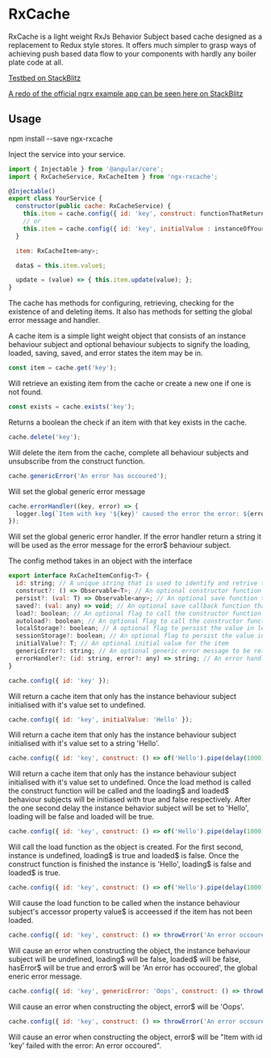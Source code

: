 # RxCache

RxCache is a light weight RxJs Behavior Subject based cache designed as a replacement to Redux style stores. It offers much simpler to grasp ways of achieving push based data flow to your components with hardly any boiler plate code at all.

[Testbed on StackBlitz](https://stackblitz.com/edit/angular-3yqpfe)

[A redo of the official ngrx example app can be seen here on StackBlitz](https://stackblitz.com/edit/github-tsrf1f)

## Usage

npm install --save ngx-rxcache

Inject the service into your service.

```javascript
import { Injectable } from '@angular/core';
import { RxCacheService, RxCacheItem } from 'ngx-rxcache';

@Injectable()
export class YourService {
  constructor(public cache: RxCacheService) {
    this.item = cache.config({ id: 'key', construct: functionThatReturnsObservableOfYourType });
    // or
    this.item = cache.config({ id: 'key', initialValue : instanceOfYourType });
  }

  item: RxCacheItem<any>;

  data$ = this.item.value$;

  update = (value) => { this.item.update(value); };
}
```
The cache has methods for configuring, retrieving, checking for the existence of and deleting items. It also has methods for setting the global error message and handler.

A cache item is a simple light weight object that consists of an instance behaviour subject and optional behaviour subjects to signify the loading, loaded, saving, saved, and error states the item may be in.

```javascript
const item = cache.get('key');
```
Will retrieve an existing item from the cache or create a new one if one is not found.

```javascript
const exists = cache.exists('key');
```
Returns a boolean the check if an item with that key exists in the cache.

```javascript
cache.delete('key');
```
Will delete the item from the cache, complete all behaviour subjects and unsubscribe from the construct function.

```javascript
cache.genericError('An error has occoured');
```
Will set the global generic error message

```javascript
cache.errorHandler((key, error) => {
  logger.log(`Item with key '${key}' caused the error the error: ${error}`);
});
```
Will set the global generic error handler. If the error handler return a string it will be used as the error message for the error$ behaviour subject.

The config method takes in an object with the interface

```javascript
export interface RxCacheItemConfig<T> {
  id: string; // A unique string that is used to identify and retrive the item from the cache
  construct?: () => Observable<T>; // An optional constructor function that returns an observable of your type
  persist?: (val: T) => Observable<any>; // An optional save function that persists the current instance
  saved?: (val: any) => void; // An optional save callback function that is called after the persist method succeeds
  load?: boolean; // An optional flag to call the constructor function as soon as the item is created
  autoload?: boolean; // An optional flag to call the constructor function when the value$ accessor property is called if it is not already loaded
  localStorage?: boolean; // A optional flag to persist the value in localStorage to survive across browser sessions
  sessionStorage?: boolean; // An optional flag to persist the value in sessionStorage to survive browser refresh
  initialValue?: T; // An optional initial value for the item
  genericError?: string; // An optional generic error message to be returned on persist and construct failures
  errorHandler?: (id: string, error?: any) => string; // An error handler to be run on persist and construct failures, if it returns a string it will be used as the error message
}
```


```javascript
cache.config({ id: 'key' });
```
Will return a cache item that only has the instance behaviour subject initialised with it's value set to undefined.

```javascript
cache.config({ id: 'key', initialValue: 'Hello' });
```
Will return a cache item that only has the instance behaviour subject initialised with it's value set to a string 'Hello'.

```javascript
cache.config({ id: 'key', construct: () => of('Hello').pipe(delay(1000)) });
```
Will return a cache item that only has the instance behaviour subject initialised with it's value set to undefined. Once the load method is called the construct function will be called and the loading$ and loaded$ behaviour subjects will be initiased with true and false respectively. After the one second delay the instance behavior subject will be set to 'Hello', loading will be false and loaded will be true.

```javascript
cache.config({ id: 'key', construct: () => of('Hello').pipe(delay(1000)), load: true });
```
Will call the load function as the object is created. For the first second, instance is undefined, loading$ is true and loaded$ is false. Once the construct function is finished the instance is 'Hello', loading$ is false and loaded$ is true.

```javascript
cache.config({ id: 'key', construct: () => of('Hello').pipe(delay(1000)), autoload: true });
```
Will cause the load function to be called when the instance behaviour subject's accessor property value$ is acceessed if the item has not been loaded.

```javascript
cache.config({ id: 'key', construct: () => throwError('An error occoured')), load: true });
```
Will cause an error when constructing the object, the instance behaviour subject will be undefined, loading$ will be false, loaded$ will be false, hasError$ will be true and error$ will be 'An error has occoured', the global eneric error message.

```javascript
cache.config({ id: 'key', genericError: 'Oops', construct: () => throwError('An error occoured')), load: true });
```
Will cause an error when constructing the object, error$ will be 'Oops'.

```javascript
cache.config({ id: 'key', construct: () => throwError('An error occoured')), load: true, errorHandler: (id: string, error: any) => `Item with id '${id}' failed with the error: ${error}` });
```
Will cause an error when constructing the object, error$ will be "Item with id 'key' failed with the error: An error occoured".
